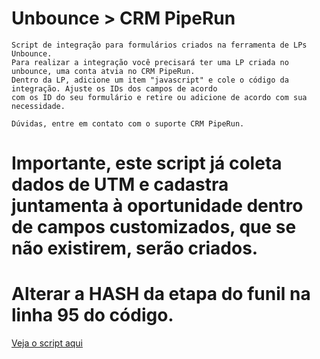# Unbounce > CRM PipeRun
```
Script de integração para formulários criados na ferramenta de LPs Unbounce.
Para realizar a integração você precisará ter uma LP criada no unbounce, uma conta atvia no CRM PipeRun.
Dentro da LP, adicione um item "javascript" e cole o código da integração. Ajuste os IDs dos campos de acordo 
com os ID do seu formulário e retire ou adicione de acordo com sua necessidade.

Dúvidas, entre em contato com o suporte CRM PipeRun.

```

# Importante, este script já coleta dados de UTM e cadastra juntamenta à oportunidade dentro de campos customizados, que se não existirem, serão criados.

# Alterar a HASH da etapa do funil na linha 95 do código.

[Veja o script aqui](https://github.com/dinhogehm/unbounce-piperun/blob/main/script-integration.js)
